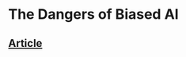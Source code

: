 # The Dangers of Biased AI

## [Article](https://www.theguardian.com/commentisfree/2021/feb/03/what-a-picture-of-alexandria-ocasio-cortez-in-a-bikini-tells-us-about-the-disturbing-future-of-ai)
